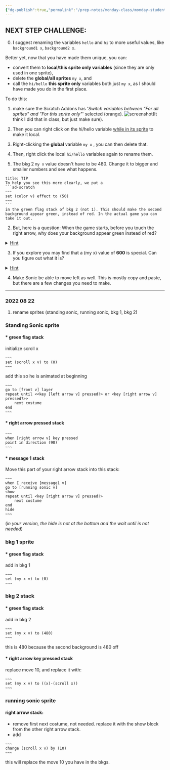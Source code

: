 ```yaml
---
{"dg-publish":true,"permalink":"/prep-notes/monday-class/monday-student-h/","dgHomeLink":true,"dgPassFrontmatter":false}
---
```


## NEXT STEP CHALLENGE:

0. I suggest renaming the variables `hello` and `hi` to more useful values, like `background1 x`, `background2 x`. 

Better yet, now that you have made them unique, you can:  
* convert them to **local/this sprite only variables** (since they are only used in one sprite), 
* delete the **global/all sprites** `my x`, and 
* call the  `hi/hello` **this sprite only** variables both just `my x`, as I should have made you do in the first place.

To do this:
1. make sure the Scratch Addons has '*Switch variables between "For all sprites" and "For this sprite only"*' selected (orange). ![screenshot](https://i.imgur.com/2VqS36W.png)(It think I did that in class, but just make sure). 
2. Then you can right click on the hi/hello variable <u>while in its sprite</u> to make it local. 
3. Right-clicking the **global**  variable `my x` , you can then delete that. 
4. Then, right click the local `hi/hello` variables again to rename them.

1. The bkg 2 `my x` value doesn't have to be 480. Change it to bigger and smaller numbers and see what happens.
````ad-tip
title: TIP
To help you see this more clearly, we put a
```ad-scratch
~~~
set (color v) effect to (50)
~~~
```
in the green flag stack of bkg 2 (not 1). This should make the second background appear green, instead of red. In the actual game you can take it out.

````

2. But, here is a question: When the game starts, before you touch the right arrow, why does your background appear green instead of red? 

<details><summary><u>Hint</u></summary>
Try **hiding the second background** and see what happens.
<details>
<summary> <u>Another Hint</u>
</summary>
When the game starts, what **x-position** are the two backgrounds at?
<details>
<summary> 
<u>Another Hint</u>
</summary>
* You should see they are both at zero. But **we wanted the second one to be at 480**! To fix this, you will need to copy one block (already in your project) and make sure it runs when the game starts. Which block?
</details>
</details>
</details>

3. If you explore you may find that a (my x) value of **600** is special. Can you figure out what it is?

<details><summary><u>Hint</u></summary>
Be sure the size of the background is 200. **Change the size of background** and see how it changes. Again, try different values of (my x)
<details>
<summary> 
<u>Another Hint</u>
</summary>
**Showing** the variable `scroll x` will also help.
</details>
</details>

4. Make Sonic be able to move left as well. This is mostly copy and paste, but there are a few changes you need to make.
---
### 2022 08 22


1. rename sprites (standing sonic, running sonic, bkg 1, bkg 2)

### Standing Sonic sprite
#### * green flag stack

initialize scroll x 
```ad-scratch
~~~
set (scroll x v) to (0)
~~~
``` 

add this so he is animated at beginning
```ad-scratch
~~~
go to [front v] layer
repeat until <<key [left arrow v] pressed?> or <key [right arrow v] pressed?>>
    next costume
end
~~~
``` 

#### * right arrow pressed stack

```ad-scratch
~~~
when [right arrow v] key pressed
point in direction (90)
~~~
``` 
#### * message 1 stack
Move this part of your right arrow stack into this stack:
```ad-scratch
~~~
when I receive [message1 v]
go to [running sonic v]
show
repeat until <key [right arrow v] pressed?>
    next costume
end
hide
~~~
``` 
(*in your version, the hide is not at the bottom and the wait until is not needed*)




### bkg 1 sprite
#### * green flag stack
add  in bkg 1

```ad-scratch
~~~
set (my x v) to (0)
~~~
``` 

### bkg 2 stack
#### * green flag stack
add  in bkg 2

```ad-scratch
~~~
set (my x v) to (480)
~~~
``` 
this is 480 because the second background is 480 off

#### * right arrow key pressed stack

replace move 10, and replace it with:

```ad-scratch
~~~
set (my x v) to ((x)-(scroll x))
~~~
```


### running sonic sprite

#### right arrow stack:

* remove first next costume, not needed. replace it with the show block from the other right arrow stack. 
* add 
```ad-scratch
~~~
change (scroll x v) by (10) 
~~~
``` 

this will replace the move 10 you have in the bkgs.

